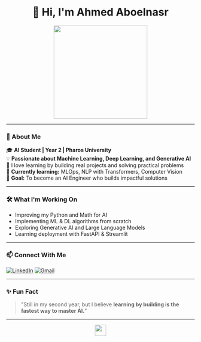 <h1 align="center">👋 Hi, I'm Ahmed Aboelnasr</h1>

<p align="center">
  <img src="https://media.giphy.com/media/LmNwrBhejkK9EFP504/giphy.gif" width="250px"/>
</p>

---

### 📝 About Me

🎓 **AI Student | Year 2 | Pharos University**  
💡 **Passionate about Machine Learning, Deep Learning, and Generative AI**  
🚀 I love learning by building real projects and solving practical problems  
🌱 **Currently learning:** MLOps, NLP with Transformers, Computer Vision  
🎯 **Goal:** To become an AI Engineer who builds impactful solutions

---

### 🛠️ What I'm Working On

- Improving my Python and Math for AI  
- Implementing ML & DL algorithms from scratch  
- Exploring Generative AI and Large Language Models  
- Learning deployment with FastAPI & Streamlit

---

### 📫 Connect With Me

[![LinkedIn](https://img.shields.io/badge/LinkedIn-blue?style=for-the-badge&logo=linkedin)](https://www.linkedin.com/) <!-- حط لينكد إن بتاعك هنا -->
[![Gmail](https://img.shields.io/badge/Gmail-red?style=for-the-badge&logo=gmail&logoColor=white)](mailto:your-email@example.com) <!-- غيرها لبريدك -->

---

### ✨ Fun Fact

> "Still in my second year, but I believe **learning by building is the fastest way to master AI.**"

---

<p align="center">
  <img src="https://media.giphy.com/media/hvRJCLFzcasrR4ia7z/giphy.gif" width="30px"/>
</p>
